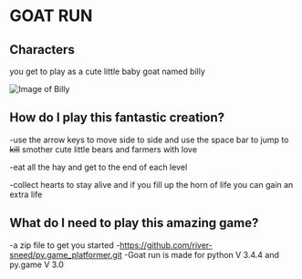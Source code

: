 # GOAT RUN

## Characters
you get to play as a cute little baby goat named billy

![Image of Billy](https://github.com/river-sneed/py.game_platformer/blob/master/assets/goat/goat_walk1.png)

## How do I play this fantastic creation?
-use the arrow keys to move side to side and use the space bar to jump 
to ~~kill~~ smother cute little bears and farmers with love

-eat all the hay and get to the end of each level

-collect hearts to stay alive and if you fill up the horn of life
you can gain an extra life


## What do I need to play this amazing game?
-a zip file to get you started
-https://github.com/river-sneed/py.game_platformer.git
-Goat run is made for python V 3.4.4 and py.game V 3.0

